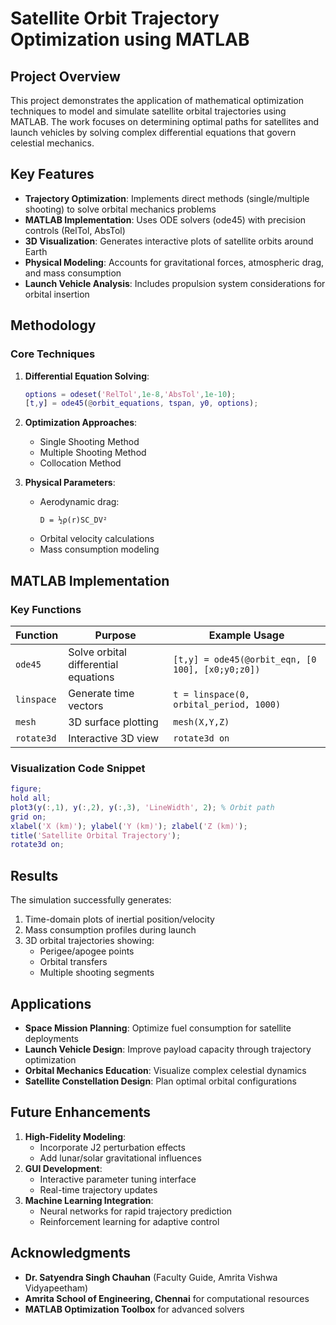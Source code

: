 # Satellite Orbit Trajectory Optimization using MATLAB

## Project Overview
This project demonstrates the application of mathematical optimization techniques to model and simulate satellite orbital trajectories using MATLAB. The work focuses on determining optimal paths for satellites and launch vehicles by solving complex differential equations that govern celestial mechanics.

## Key Features
- **Trajectory Optimization**: Implements direct methods (single/multiple shooting) to solve orbital mechanics problems
- **MATLAB Implementation**: Uses ODE solvers (ode45) with precision controls (RelTol, AbsTol)
- **3D Visualization**: Generates interactive plots of satellite orbits around Earth
- **Physical Modeling**: Accounts for gravitational forces, atmospheric drag, and mass consumption
- **Launch Vehicle Analysis**: Includes propulsion system considerations for orbital insertion

## Methodology
### Core Techniques
1. **Differential Equation Solving**:
   ```matlab
   options = odeset('RelTol',1e-8,'AbsTol',1e-10);
   [t,y] = ode45(@orbit_equations, tspan, y0, options);
   ```

2. **Optimization Approaches**:
   - Single Shooting Method
   - Multiple Shooting Method
   - Collocation Method

3. **Physical Parameters**:
   - Aerodynamic drag: 
     ```
     D = ½ρ(r)SC_DV²
     ```
   - Orbital velocity calculations
   - Mass consumption modeling

## MATLAB Implementation
### Key Functions
| Function | Purpose | Example Usage |
|----------|---------|---------------|
| `ode45` | Solve orbital differential equations | `[t,y] = ode45(@orbit_eqn, [0 100], [x0;y0;z0])` |
| `linspace` | Generate time vectors | `t = linspace(0, orbital_period, 1000)` |
| `mesh` | 3D surface plotting | `mesh(X,Y,Z)` |
| `rotate3d` | Interactive 3D view | `rotate3d on` |

### Visualization Code Snippet
```matlab
figure;
hold all;
plot3(y(:,1), y(:,2), y(:,3), 'LineWidth', 2); % Orbit path
grid on;
xlabel('X (km)'); ylabel('Y (km)'); zlabel('Z (km)');
title('Satellite Orbital Trajectory');
rotate3d on;
```

## Results
The simulation successfully generates:
1. Time-domain plots of inertial position/velocity
2. Mass consumption profiles during launch
3. 3D orbital trajectories showing:
   - Perigee/apogee points
   - Orbital transfers
   - Multiple shooting segments

## Applications
- **Space Mission Planning**: Optimize fuel consumption for satellite deployments
- **Launch Vehicle Design**: Improve payload capacity through trajectory optimization
- **Orbital Mechanics Education**: Visualize complex celestial dynamics
- **Satellite Constellation Design**: Plan optimal orbital configurations

## Future Enhancements
1. **High-Fidelity Modeling**:
   - Incorporate J2 perturbation effects
   - Add lunar/solar gravitational influences
2. **GUI Development**:
   - Interactive parameter tuning interface
   - Real-time trajectory updates
3. **Machine Learning Integration**:
   - Neural networks for rapid trajectory prediction
   - Reinforcement learning for adaptive control

## Acknowledgments
- **Dr. Satyendra Singh Chauhan** (Faculty Guide, Amrita Vishwa Vidyapeetham)
- **Amrita School of Engineering, Chennai** for computational resources
- **MATLAB Optimization Toolbox** for advanced solvers
